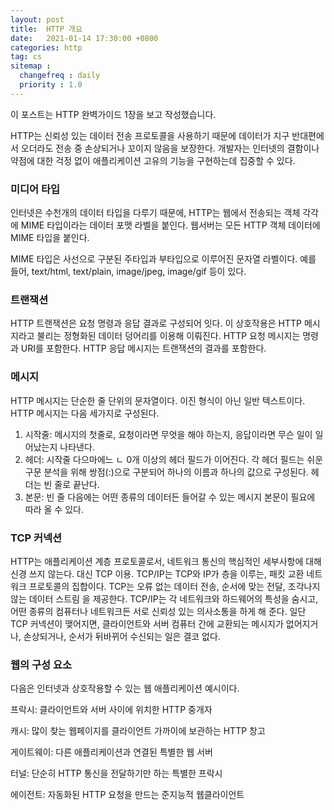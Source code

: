 ```yaml
---
layout: post
title:  HTTP 개요
date:   2021-01-14 17:30:00 +0800
categories: http
tag: cs
sitemap :
  changefreq : daily
  priority : 1.0
---
```


이 포스트는 HTTP 완벽가이드 1장을 보고 작성했습니다.

HTTP는 신뢰성 있는 데이터 전송 프로토콜을 사용하기 때문에 데이터가 지구 반대편에서 오더라도 전송 중 손상되거나 꼬이지 않음을 보장한다. 개발자는 인터넷의 결함이나 약점에 대한 걱정 없이 애플리케이션 고유의 기능을 구현하는데 집중할 수 있다.

### 미디어 타입

인터넷은 수천개의 데이터 타입을 다루기 때문에, HTTP는 웹에서 전송되는 객체 각각에 MIME 타입이라는 데이터 포맷 라벨을 붙인다. 웹서버는 모든 HTTP 객체 데이터에 MIME 타입을 붙인다. 

MIME 타입은 사선으로 구분된 주타입과 부타입으로 이루어진 문자열 라벨이다. 예를 들어, text/html, text/plain, image/jpeg, image/gif 등이 있다.

### 트랜잭션

HTTP 트랜잭션은 요청 명령과 응답 결과로 구성되어 잇다. 이 상호작용은 HTTP 메시지라고 불리는 정형화된 데이터 덩어리를 이용해 이뤄진다. HTTP 요청 메시지는 명령과 URI를 포함한다. HTTP 응답 메시지는 트랜잭션의 결과를 포함한다.

### 메시지

HTTP 메시지는 단순한 줄 단위의 문자열이다. 이진 형식이 아닌 일반 텍스트이다. HTTP 메시지는 다음 세가지로 구성된다.

1. 시작줄: 메시지의 첫줄로, 요청이라면 무엇을 해야 하는지, 응답이라면 무슨 일이 일어났는지 나타낸다.
2. 헤더: 시작줄 다으마에느 ㄴ 0개 이상의 헤더 필드가 이어진다. 각 헤더 필드는 쉬운 구문 분석을 위해 쌍점(:)으로 구분되어 하나의 이름과 하나의 값으로 구성된다. 헤더는 빈 줄로 끝난다.
3. 본문: 빈 줄 다음에는 어떤 종류의 데이터든 들어갈 수 있는 메시지 본문이 필요에 따라 올 수 있다. 

### TCP 커넥션

HTTP는 애플리케이션 계층 프로토콜로서, 네트워크 통신의 핵심적인 세부사항에 대해 신경 쓰지 않는다. 대신 TCP 이용. TCP/IP는 TCP와 IP가 층을 이루는, 패킷 교환 네트워크 프로토콜의 집합이다. TCP는 오류 없는 데이터 전송, 순서에 맞는 전달, 조각나지 않는 데이터 스트림 을 제공한다. TCP/IP는 각 네트워크와 하드웨어의 특성을 숨시고, 어떤 종류의 컴퓨터나 네트워크든 서로 신뢰성 있는 의사소통을 하게 해 준다. 일단 TCP 커넥션이 맺어지면, 클라이언트와 서버 컴퓨터 간에 교환되는 메시지가 없어지거나, 손상되거나, 순서가 뒤바뀌어 수신되는 일은 결코 없다.

### 웹의 구성 요소

다음은 인터넷과 상호작용할 수 있는 웹 애플리케이션 예시이다.

프락시: 클라이언트와 서버 사이에 위치한 HTTP 중개자

캐시: 많이 찾는 웹페이지를 클라이언트 가까이에 보관하는 HTTP 창고

게이트웨이: 다른 애플리케이션과 연결된 특별한 웹 서버

터널: 단순히 HTTP 통신을 전달하기만 하는 특별한 프락시

에이전트: 자동화된 HTTP 요청을 만드는 준지능적 웹클라이언트





